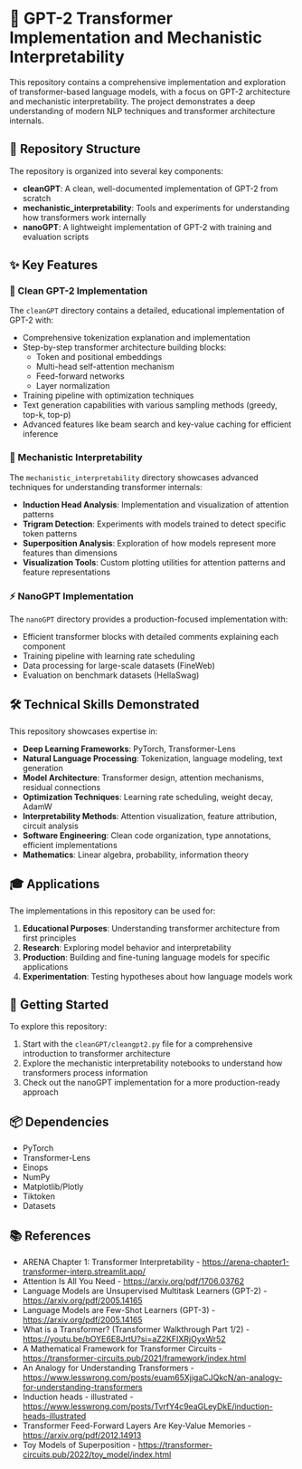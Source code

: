 # 🚀 GPT-2 Transformer Implementation and Mechanistic Interpretability

This repository contains a comprehensive implementation and exploration of transformer-based language models, with a focus on GPT-2 architecture and mechanistic interpretability. The project demonstrates a deep understanding of modern NLP techniques and transformer architecture internals.

## 📝 Repository Structure

The repository is organized into several key components:

- **cleanGPT**: A clean, well-documented implementation of GPT-2 from scratch
- **mechanistic_interpretability**: Tools and experiments for understanding how transformers work internally
- **nanoGPT**: A lightweight implementation of GPT-2 with training and evaluation scripts

## ✨ Key Features

### 🧠 Clean GPT-2 Implementation

The `cleanGPT` directory contains a detailed, educational implementation of GPT-2 with:

- Comprehensive tokenization explanation and implementation
- Step-by-step transformer architecture building blocks:
  - Token and positional embeddings
  - Multi-head self-attention mechanism
  - Feed-forward networks
  - Layer normalization
- Training pipeline with optimization techniques
- Text generation capabilities with various sampling methods (greedy, top-k, top-p)
- Advanced features like beam search and key-value caching for efficient inference

### 🔬 Mechanistic Interpretability

The `mechanistic_interpretability` directory showcases advanced techniques for understanding transformer internals:

- **Induction Head Analysis**: Implementation and visualization of attention patterns
- **Trigram Detection**: Experiments with models trained to detect specific token patterns
- **Superposition Analysis**: Exploration of how models represent more features than dimensions
- **Visualization Tools**: Custom plotting utilities for attention patterns and feature representations

### ⚡ NanoGPT Implementation

The `nanoGPT` directory provides a production-focused implementation with:

- Efficient transformer blocks with detailed comments explaining each component
- Training pipeline with learning rate scheduling
- Data processing for large-scale datasets (FineWeb)
- Evaluation on benchmark datasets (HellaSwag)

## 🛠️ Technical Skills Demonstrated

This repository showcases expertise in:

- **Deep Learning Frameworks**: PyTorch, Transformer-Lens
- **Natural Language Processing**: Tokenization, language modeling, text generation
- **Model Architecture**: Transformer design, attention mechanisms, residual connections
- **Optimization Techniques**: Learning rate scheduling, weight decay, AdamW
- **Interpretability Methods**: Attention visualization, feature attribution, circuit analysis
- **Software Engineering**: Clean code organization, type annotations, efficient implementations
- **Mathematics**: Linear algebra, probability, information theory

## 🎓 Applications

The implementations in this repository can be used for:

1. **Educational Purposes**: Understanding transformer architecture from first principles
2. **Research**: Exploring model behavior and interpretability
3. **Production**: Building and fine-tuning language models for specific applications
4. **Experimentation**: Testing hypotheses about how language models work

## 🚀 Getting Started

To explore this repository:

1. Start with the `cleanGPT/cleangpt2.py` file for a comprehensive introduction to transformer architecture
2. Explore the mechanistic interpretability notebooks to understand how transformers process information
3. Check out the nanoGPT implementation for a more production-ready approach

## 📦 Dependencies

- PyTorch
- Transformer-Lens
- Einops
- NumPy
- Matplotlib/Plotly
- Tiktoken
- Datasets

## 📚 References

- ARENA Chapter 1: Transformer Interpretability - https://arena-chapter1-transformer-interp.streamlit.app/
- Attention Is All You Need - https://arxiv.org/pdf/1706.03762
- Language Models are Unsupervised Multitask Learners (GPT-2) - https://arxiv.org/pdf/2005.14165
- Language Models are Few-Shot Learners (GPT-3) - https://arxiv.org/pdf/2005.14165
- What is a Transformer? (Transformer Walkthrough Part 1/2) - https://youtu.be/bOYE6E8JrtU?si=aZ2KFIXRjOyxWr52
- A Mathematical Framework for Transformer Circuits - https://transformer-circuits.pub/2021/framework/index.html
- An Analogy for Understanding Transformers - https://www.lesswrong.com/posts/euam65XjigaCJQkcN/an-analogy-for-understanding-transformers
- Induction heads - illustrated - https://www.lesswrong.com/posts/TvrfY4c9eaGLeyDkE/induction-heads-illustrated
- Transformer Feed-Forward Layers Are Key-Value Memories - https://arxiv.org/pdf/2012.14913
- Toy Models of Superposition - https://transformer-circuits.pub/2022/toy_model/index.html